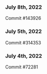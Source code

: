 ### July 8th, 2022

Commit #143926

### July 5th, 2022

Commit #314353


### July 4th, 2022

Commit #72281
